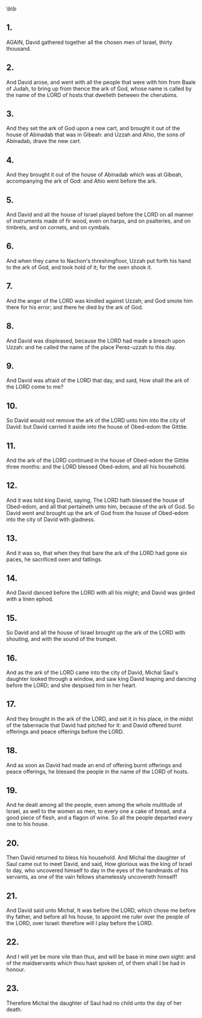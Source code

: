 \b\b
## 1.
AGAIN, David gathered together all the chosen men of Israel, thirty thousand.
## 2.
And David arose, and went with all the people that were with him from Baale of Judah, to bring up from thence the ark of God, whose name is called by the name of the LORD of hosts that dwelleth between the cherubims.
## 3.
And they set the ark of God upon a new cart, and brought it out of the house of Abinadab that was in Gibeah: and Uzzah and Ahio, the sons of Abinadab, drave the new cart.
## 4.
And they brought it out of the house of Abinadab which was at Gibeah, accompanying the ark of God: and Ahio went before the ark.
## 5.
And David and all the house of Israel played before the LORD on all manner of instruments made of fir wood, even on harps, and on psalteries, and on timbrels, and on cornets, and on cymbals.
## 6.
And when they came to Nachon's threshingfloor, Uzzah put forth his hand to the ark of God, and took hold of it; for the oxen shook it.
## 7.
And the anger of the LORD was kindled against Uzzah; and God smote him there for his error; and there he died by the ark of God.
## 8.
And David was displeased, because the LORD had made a breach upon Uzzah: and he called the name of the place Perez-uzzah to this day.
## 9.
And David was afraid of the LORD that day, and said, How shall the ark of the LORD come to me?
## 10.
So David would not remove the ark of the LORD unto him into the city of David: but David carried it aside into the house of Obed-edom the Gittite.
## 11.
And the ark of the LORD continued in the house of Obed-edom the Gittite three months: and the LORD blessed Obed-edom, and all his household.
## 12.
And it was told king David, saying, The LORD hath blessed the house of Obed-edom, and all that pertaineth unto him, because of the ark of God.  So David went and brought up the ark of God from the house of Obed-edom into the city of David with gladness.
## 13.
And it was so, that when they that bare the ark of the LORD had gone six paces, he sacrificed oxen and fatlings.
## 14.
And David danced before the LORD with all his might; and David was girded with a linen ephod.
## 15.
So David and all the house of Israel brought up the ark of the LORD with shouting, and with the sound of the trumpet.
## 16.
And as the ark of the LORD came into the city of David, Michal Saul's daughter looked through a window, and saw king David leaping and dancing before the LORD; and she despised him in her heart.
## 17.
And they brought in the ark of the LORD, and set it in his place, in the midst of the tabernacle that David had pitched for it: and David offered burnt offerings and peace offerings before the LORD.
## 18.
And as soon as David had made an end of offering burnt offerings and peace offerings, he blessed the people in the name of the LORD of hosts.
## 19.
And he dealt among all the people, even among the whole multitude of Israel, as well to the women as men, to every one a cake of bread, and a good piece of flesh, and a flagon of wine.  So all the people departed every one to his house.
## 20.
Then David returned to bless his household.  And Michal the daughter of Saul came out to meet David, and said, How glorious was the king of Israel to day, who uncovered himself to day in the eyes of the handmaids of his servants, as one of the vain fellows shamelessly uncovereth himself!
## 21.
And David said unto Michal, It was before the LORD, which chose me before thy father, and before all his house, to appoint me ruler over the people of the LORD, over Israel: therefore will I play before the LORD.
## 22.
And I will yet be more vile than thus, and will be base in mine own sight: and of the maidservants which thou hast spoken of, of them shall I be had in honour.
## 23.
Therefore Michal the daughter of Saul had no child unto the day of her death.
